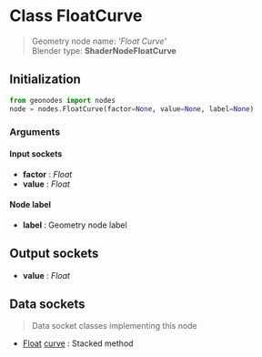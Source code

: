 
# Class FloatCurve

> Geometry node name: _'Float Curve'_<br>Blender type:  **ShaderNodeFloatCurve**

## Initialization


```python
from geonodes import nodes
node = nodes.FloatCurve(factor=None, value=None, label=None)
```


### Arguments


#### Input sockets



- **factor** : _Float_
- **value** : _Float_



#### Node label



- **label** : Geometry node label



## Output sockets



- **value** : _Float_



## Data sockets

> Data socket classes implementing this node


- [Float](./sockets/Float.md) [curve](./sockets/Float.md#curve) : Stacked method


